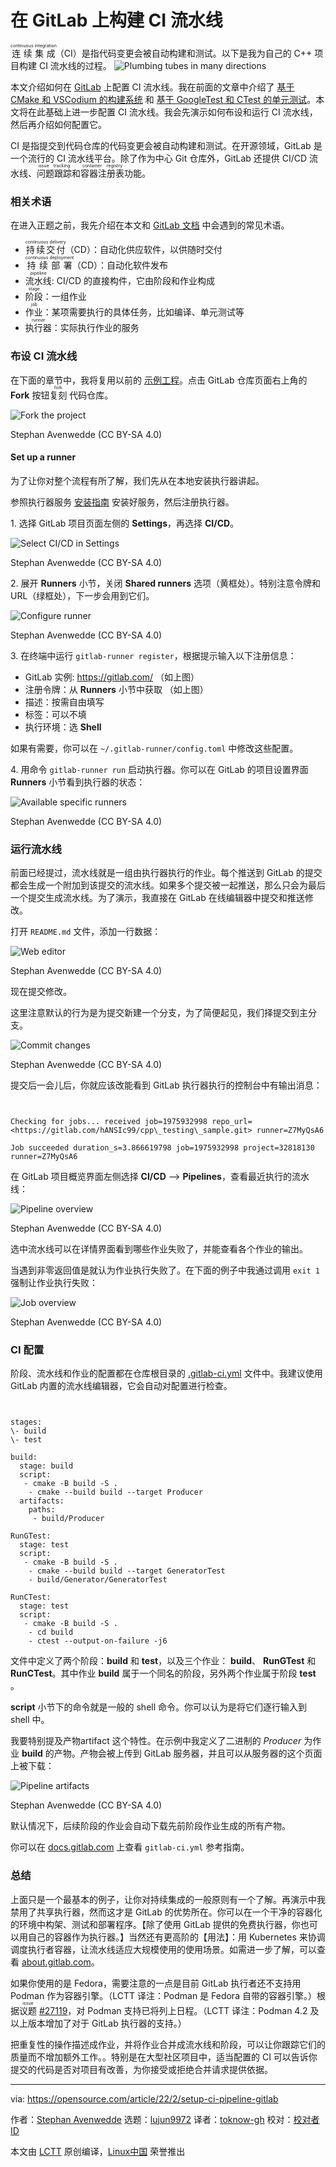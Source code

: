 [#]: subject: "How to set up a CI pipeline on GitLab"
[#]: via: "https://opensource.com/article/22/2/setup-ci-pipeline-gitlab"
[#]: author: "Stephan Avenwedde https://opensource.com/users/hansic99"
[#]: collector: "lujun9972"
[#]: translator: "toknow-gh"
[#]: reviewer: " "
[#]: publisher: " "
[#]: url: " "

在 GitLab 上构建 CI 流水线
======
<ruby>连续集成<rt>continuous integration</rt></ruby>（CI）是指代码变更会被自动构建和测试。以下是我为自己的 C++ 项目构建 CI 流水线的过程。 
![Plumbing tubes in many directions][1]

本文介绍如何在 [GitLab][2] 上配置 CI 流水线。我在前面的文章中介绍了 [基于 CMake 和 VSCodium 的构建系统][3] 和 [基于 GoogleTest 和 CTest 的单元测试][4]。本文将在此基础上进一步配置 CI 流水线。我会先演示如何布设和运行 CI 流水线，然后再介绍如何配置它。

CI 是指提交到代码仓库的代码变更会被自动构建和测试。在开源领域，GitLab 是一个流行的 CI 流水线平台。除了作为中心 Git 仓库外，GitLab 还提供 CI/CD 流水线、<ruby>问题跟踪<rt>issue tracking</rt></ruby>和<ruby>容器注册表<rt>container registry</rt></ruby>功能。

### 相关术语

在进入正题之前，我先介绍在本文和 [GitLab 文档][5] 中会遇到的常见术语。

  * <ruby>持续交付<rt>continuous delivery</rt></ruby>（CD）：自动化供应软件，以供随时交付
  * <ruby>持续部署<rt>continuous deployment</rt></ruby>（CD）：自动化软件发布
  * <ruby>流水线<rt>pipeline</rt></ruby>: CI/CD 的直接构件，它由阶段和作业构成
  * <ruby>阶段<rt>stage</rt></ruby>：一组作业
  * <ruby>作业<rt>job</rt></ruby>：某项需要执行的具体任务，比如编译、单元测试等
  * <ruby>执行器<rt>runner</rt></ruby>：实际执行作业的服务

### 布设 CI 流水线

在下面的章节中，我将复用以前的 [示例工程][6]。点击 GitLab 仓库页面右上角的 **Fork** 按钮<ruby>复刻<rt>fork</rt></ruby> 代码仓库。

![Fork the project][7]

Stephan Avenwedde (CC BY-SA 4.0)

#### Set up a runner

为了让你对整个流程有所了解，我们先从在本地安装执行器讲起。

参照执行器服务 [安装指南][8] 安装好服务，然后注册执行器。

1\. 选择 GitLab 项目页面左侧的 **Settings**，再选择 **CI/CD**。

![Select CI/CD in Settings][9]

Stephan Avenwedde (CC BY-SA 4.0)

2\. 展开 **Runners** 小节，关闭 **Shared runners** 选项（黄框处）。特别注意令牌和 URL（绿框处），下一步会用到它们。

![Configure runner][10]

Stephan Avenwedde (CC BY-SA 4.0)

3\. 在终端中运行  `gitlab-runner register`，根据提示输入以下注册信息：

  * GitLab 实例: <https://gitlab.com/> （如上图）
  * 注册令牌：从 **Runners** 小节中获取 （如上图）
  * 描述：按需自由填写
  * 标签：可以不填
  * 执行环境：选 **Shell** 


如果有需要，你可以在 `~/.gitlab-runner/config.toml` 中修改这些配置。

4\. 用命令 `gitlab-runner run` 启动执行器。你可以在 GitLab 的项目设置界面 **Runners** 小节看到执行器的状态：

![Available specific runners][11]

Stephan Avenwedde (CC BY-SA 4.0)

### 运行流水线

前面已经提过，流水线就是一组由执行器执行的作业。每个推送到 GitLab 的提交都会生成一个附加到该提交的流水线。如果多个提交被一起推送，那么只会为最后一个提交生成流水线。为了演示，我直接在 GitLab 在线编辑器中提交和推送修改。

打开 `README.md` 文件，添加一行数据：

![Web editor][12]

Stephan Avenwedde (CC BY-SA 4.0)

现在提交修改。

这里注意默认的行为是为提交新建一个分支，为了简便起见，我们择提交到主分支。

![Commit changes][13]

Stephan Avenwedde (CC BY-SA 4.0)

提交后一会儿后，你就应该改能看到 GitLab 执行器执行的控制台中有输出消息：



```


Checking for jobs... received job=1975932998 repo_url=<https://gitlab.com/hANSIc99/cpp\_testing\_sample.git> runner=Z7MyQsA6

Job succeeded duration_s=3.866619798 job=1975932998 project=32818130 runner=Z7MyQsA6

```

在 GitLab 项目概览界面左侧选择 **CI/CD** --> **Pipelines**，查看最近执行的流水线：

![Pipeline overview][14]

Stephan Avenwedde (CC BY-SA 4.0)

选中流水线可以在详情界面看到哪些作业失败了，并能查看各个作业的输出。

当遇到非零返回值是就认为作业执行失败了。在下面的例子中我通过调用 `exit 1` 强制让作业执行失败：


![Job overview][15]

Stephan Avenwedde (CC BY-SA 4.0)

### CI 配置

阶段、流水线和作业的配置都在仓库根目录的 [.gitlab-ci.yml][16] 文件中。我建议使用 GitLab 内置的流水线编辑器，它会自动对配置进行检查。

```


stages:
\- build
\- test

build:
  stage: build
  script:
   - cmake -B build -S .
    - cmake --build build --target Producer
  artifacts:
    paths:
     - build/Producer

RunGTest:
  stage: test
  script:
   - cmake -B build -S .
    - cmake --build build --target GeneratorTest
    - build/Generator/GeneratorTest

RunCTest:
  stage: test
  script:
   - cmake -B build -S .
    - cd build
    - ctest --output-on-failure -j6

```

文件中定义了两个阶段：**build** 和 **test**，以及三个作业： **build**、 **RunGTest** 和 **RunCTest**。其中作业 **build** 属于一个同名的阶段，另外两个作业属于阶段 **test** 。

**script** 小节下的命令就是一般的 shell 命令。你可以认为是将它们逐行输入到 shell 中。

我要特别提及<ruby>产物</rt>artifact</rt></ruby> 这个特性。在示例中我定义了二进制的 _Producer_ 为作业 **build** 的产物。产物会被上传到 GitLab 服务器，并且可以从服务器的这个页面上被下载：

![Pipeline artifacts][17]

Stephan Avenwedde (CC BY-SA 4.0)

默认情况下，后续阶段的作业会自动下载先前阶段作业生成的所有产物。

你可以在 [docs.gitlab.com][18] 上查看 `gitlab-ci.yml` 参考指南。

### 总结

上面只是一个最基本的例子，让你对持续集成的一般原则有一个了解。再演示中我禁用了共享执行器，然而这才是 
GitLab 的优势所在。你可以在一个干净的容器化的环境中构架、测试和部署程序。【除了使用 GitLab 提供的免费执行器，你也可以用自己的容器作为执行器。】当然还有更高阶的【用法】：用 Kubernetes 来协调调度执行者容器，让流水线适应大规模使用的使用场景。如需进一步了解，可以查看 [about.gitlab.com][19]。

如果你使用的是 Fedora，需要注意的一点是目前 GitLab 执行者还不支持用 Podman 作为容器引擎。（LCTT 译注：Podman 是 Fedora 自带的容器引擎。）根据<ruby>议题<rt>issue</rt></ruby> [#27119][20]，对 Podman 支持已将列上日程。（LCTT 译注：Podman 4.2 及以上版本增加了对于 GitLab 执行器的支持。）     

把重复性的操作描述成作业，并将作业合并成流水线和阶段，可以让你跟踪它们的质量而不增加额外工作。。特别是在大型社区项目中，适当配置的 CI 可以告诉你提交的代码是否对项目有改善，为你接受或拒绝合并请求提供依据。

--------------------------------------------------------------------------------

via: https://opensource.com/article/22/2/setup-ci-pipeline-gitlab

作者：[Stephan Avenwedde][a]
选题：[lujun9972][b]
译者：[toknow-gh](https://github.com/toknow-gh)
校对：[校对者ID](https://github.com/校对者ID)

本文由 [LCTT](https://github.com/LCTT/TranslateProject) 原创编译，[Linux中国](https://linux.cn/) 荣誉推出

[a]: https://opensource.com/users/hansic99
[b]: https://github.com/lujun9972
[1]: https://opensource.com/sites/default/files/styles/image-full-size/public/lead-images/plumbing_pipes_tutorial_how_behind_scenes.png?itok=F2Z8OJV1 (Plumbing tubes in many directions)
[2]: https://gitlab.com/
[3]: https://opensource.com/article/22/1/devops-cmake
[4]: https://opensource.com/article/22/1/unit-testing-googletest-ctest
[5]: https://docs.gitlab.com/
[6]: https://gitlab.com/hANSIc99/cpp_testing_sample
[7]: https://opensource.com/sites/default/files/cpp_ci_cd_gitlab_fork.png (Fork the project)
[8]: https://docs.gitlab.com/runner/install/
[9]: https://opensource.com/sites/default/files/cpp_ci_cd_gitlab_project_settings.png (Select CI/CD in Settings)
[10]: https://opensource.com/sites/default/files/cpp_ci_cd_gitlab_settings_runners2.png (Configure runner)
[11]: https://opensource.com/sites/default/files/cpp_ci_cd_gitlab_settings_active_runner.png (Available specific runners)
[12]: https://opensource.com/sites/default/files/cpp_ci_cd_gitlab_web_editor.png (Web editor)
[13]: https://opensource.com/sites/default/files/cpp_ci_cd_gitlab_commit_changes2.png (Commit changes)
[14]: https://opensource.com/sites/default/files/cpp_ci_cd_gitlab_pipeline_overview2.png (Pipeline overview)
[15]: https://opensource.com/sites/default/files/cpp_ci_cd_gitlab_job_overview.png (Job overview)
[16]: https://gitlab.com/hANSIc99/cpp_testing_sample/-/blob/main/.gitlab-ci.yml
[17]: https://opensource.com/sites/default/files/cpp_ci_cd_gitlab_pipeline_artifacts.png (Pipeline artifacts)
[18]: https://docs.gitlab.com/ee/ci/yaml/
[19]: https://about.gitlab.com/solutions/kubernetes/
[20]: https://gitlab.com/gitlab-org/gitlab-runner/-/issues/27119
